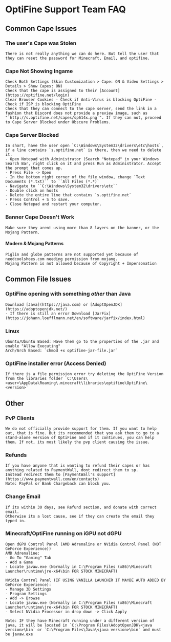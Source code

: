 # OptiFine Support Team FAQ

## Common Cape Issues

### The user's Cape was Stolen
    There is not really anything we can do here. But tell the user that they can reset the password for Minecraft, Email, and optifine.

### Cape Not Showing Ingame
    Check Both Settings (Skin Customization > Cape: ON & Video Settings > Details > Show Capes: ON)
    Check that the cape is assigned to their [Account](https://optifine.net/login)
    Clear Browser Cookies - Check if Anti-Virus is blocking OptiFine - Check if ISP is blocking OptiFine
    Check that they can connect to the cape server, send the link in a fashion that Discord does not provide a preview image, such as "`http://s.optifine.net/capes/sp614x.png`". If they can not, proceed to Cape Server Blocked under Obscure Problems.

### Cape Server Blocked <!-- This is related to "Cape Not Showing Ingame" -->
    In short, have the user open `C:\Windows\System32\drivers\etc\hosts`, if a line contains `s.optifine.net` is there, then we need to delete it.
    - Open Notepad with Administrator (Search "Notepad" in your Windows Search Bar, right click on it and press Run as Administrator. Accept the prompt that comes up.
    - Press File -> Open
    - In the bottom right corner of the file window, change `Text Documents (*.txt)`` to ``All Files (*.*)`
    - Navigate to ``C:\Windows\System32\drivers\etc``
    - Double click on hosts
    - Delete the entire line that contains `s.optifine.net`
    - Press Control + S to save.
    - Close Notepad and restart your computer.

### Banner Cape Doesn't Work
    Make sure they arent using more than 8 layers on the banner, or the Mojang Pattern.

#### Modern & Mojang Patterns
    Piglin and globe patterns are not supported yet because of needcoolshoes.com needing permission from mojang.
    Mojang Pattern is not allowed because of Copyright + Impersonation

## Common File Issues

### OptiFine opening with something *other* than Java
    Download [Java](https://java.com) or [AdoptOpenJDK](https://adoptopenjdk.net/)
    - If there is still an error Download [JarFix](https://johann.loefflmann.net/en/software/jarfix/index.html)

### Linux
    Ubuntu/Ubuntu Based: Have them go to the properties of the .jar and enable "Allow Executing"
    Arch/Arch Based: `chmod +x optifine-jar-file.jar`

### OptiFine installer error (Access Denied)
    If there is a file permission error try deleting the OptiFine Version from the libraries folder `C:\Users\<user>\AppData\Roaming\.minecraft\libraries\optifine\OptiFine\<version>`

## Other

### PvP Clients
    We do not officially provide support for them. If you want to help out, that is fine. But its recommended that you ask them to go to a stand-alone version of OptiFine and if it continues, you can help them. If not, its most likely the pvp client causing the issue.

### Refunds
    If you have anyone that is wanting to refund their capes or has anything related to PaymentWall, dont redirect them to sp.
    Instead redirect them to [PaymentWall's support](https://www.paymentwall.com/en/contacts)
    Note: PayPal or Bank Chargeback can block you.

### Change Email
    If its within 30 days, see Refund section, and donate with correct email.
    Otherwise its a lost cause, see if they can create the email they typed in.

### Minecraft/OptiFine running on iGPU not dGPU
    Open dGPU Control Panel (AMD Adrenaline or NVidia Control Panel (NOT GeForce Experience))
    AMD Adrenaline:
    - Go To "Gaming" Tab
    - Add a Game
    - Locate javaw.exe (Normally in C:\Program Files (x86)\Minecraft Launcher\runtime\jre-x64\bin FOR STOCK MINECRAFT)
    
    NVidia Control Panel (IF USING VANILLA LAUNCHER IT MAYBE AUTO ADDED BY GeForce Experience):
    - Manage 3D Settings
    - Program Settings
    - Add -> Browse
    - Locate javaw.exe (Normally in C:\Program Files (x86)\Minecraft Launcher\runtime\jre-x64\bin FOR STOCK MINECRAFT)
    - Select NVidia Processor in drop down -> Click Apply
        
    Note: IF they have Minecraft running under a different version of java, it will be located in `C:\Program Files\AdoptOpenJDK\<java version>\bin` or `C:\Program Files\Java\<java version>\bin` and must be javaw.exe

<!--
# OptiFine Support Team Cheat Sheet



## Common Problems

### No File Association
    Download [Java](https://java.com) or [AdoptOpenJDK](https://adoptopenjdk.net/)
    - If there is still an error Download [JarFix](https://johann.loefflmann.net/en/software/jarfix/index.html)
    
### Cape Stolen
    Reset OptiFine Password, move Cape back to account
    - Optionally have them reset their Email password

### Linux
    Ubuntu/Ubuntu Based: Have them go to the properties of the .jar and enable "Allow Executing"

    Arch/Arch Based: `chmod +x optifine-jar-file.jar`

### New Launcher
    Go to the "Installations" tab, and click the "Modded" checkbox in the top right.
    
### OptiFine wont work on Badlion/Other PVP Clients
    We do not provide any support for pvp clients, before saying this: Have them try in a *Vanilla* instance of OptiFine, if issue persists, continue.
    if it doesn't say something like "We do not support PVP clients as there are to many variables to account for"
  #### OptiFine With Lunar
    Lunar isn't supported at all as it steals OptiFine, if someone is using this launcher, tell them of what is going on and follow instructions above.

### Minecraft/OptiFine running on iGPU not dGPU
    Open dGPU Control Panel (AMD Adrenaline or NVidia Control Panel (NOT GeForce Experience))
    AMD Adrenaline:
    - Go To "Gaming" Tab
    - Add a Game
    - Locate javaw.exe (Normally in C:\Program Files (x86)\Minecraft Launcher\runtime\jre-x64\bin FOR STOCK MINECRAFT)
    
    NVidia Control Panel (IF USING VANILLA LAUNCHER IT MAYBE AUTO ADDED BY GeForce Experience):
    - Manage 3D Settings
    - Program Settings
    - Add -> Browse
    - Locate javaw.exe (Normally in C:\Program Files (x86)\Minecraft Launcher\runtime\jre-x64\bin FOR STOCK MINECRAFT)
    - Select NVidia Processor in drop down -> Click Apply
        
    Note: IF they have Minecraft running under a different version of java, it will be located in `C:\Program Files\AdoptOpenJDK\<java version>\bin` or `C:\Program Files\Java\<java version>\bin` and must be javaw.exe


## StartUp Issues

### Always use [JarFix](https://johann.loefflmann.net/en/software/jarfix/index.html)
    This should always be the First attempt at fixing a startup issue unless it matches another one on here
    

## "Obscure" Problems

### File Permissions
    If there is a file permission error try deleting the OptiFine Version from the libraries folder `C:\Users\<user>\AppData\Roaming\.minecraft\libraries\optifine\OptiFine\<version>`
    
### Modded
    Disable TipTheScales, the mod should auto do this but just incase it might be good to remove it. Add `0` to AstralSorcery.cfg (`rootfolder/config/astralsorcery.cfg`), under weakSkyRenders option, this will make it only render constellations on top of the existing sky render (ie shaders or optifine).
    Shaders can also have other unforseen "consquences" with rendering some blocks from mods, including weird culling issues sometimes.
    
### Cape Server Blocked
    In short, have the user open `C:\Windows\System32\drivers\etc\hosts`, if a line contains `s.optifine.net` is there, then we need to delete it.
    - Open Notepad with Administrator (Search "Notepad" in your Windows Search Bar, right click on it and press Run as Administrator. Accept the prompt that comes up.
    - Press File -> Open
    - In the bottom right corner of the file window, change `Text Documents (*.txt)`` to ``All Files (*.*)`
    - Navigate to ``C:\Windows\System32\drivers\etc``
    - Double click on hosts
    - Delete the entire line that contains `s.optifine.net`
    - Press Control + S to save.
    - Close Notepad and restart your computer.
    

## Common Questions

### Render Regions not Recommended for iGPU
    Render regions renders the world in bigger chunks, so its more GPU-heavy, which iGPU's dont handle too well

### Internal Shaders not Recommended
    They are mainly made for Debugging or Enabling Shader Pipeline
    
### Change Email
    If its within 30 days, see Refund section, and donate with correct email.
    Otherwise its a lost cause, see if they can create the email they typed in.
    
### Refunds
    If you have anyone that is wanting to refund their capes or has anything related to PaymentWall, dont redirect them to sp.
    Instead redirect them to [PaymentWall's support](https://www.paymentwall.com/en/contacts)
    Note: PayPal or Bank Chargeback can block you.
-->
